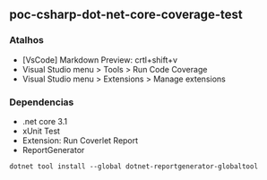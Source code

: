 ## poc-csharp-dot-net-core-coverage-test

### Atalhos 

- [VsCode] Markdown Preview: crtl+shift+v
- Visual Studio menu > Tools > Run Code Coverage
- Visual Studio menu > Extensions > Manage extensions

### Dependencias

- .net core 3.1
- xUnit Test
- Extension: Run Coverlet Report
- ReportGenerator
```
dotnet tool install --global dotnet-reportgenerator-globaltool
```
